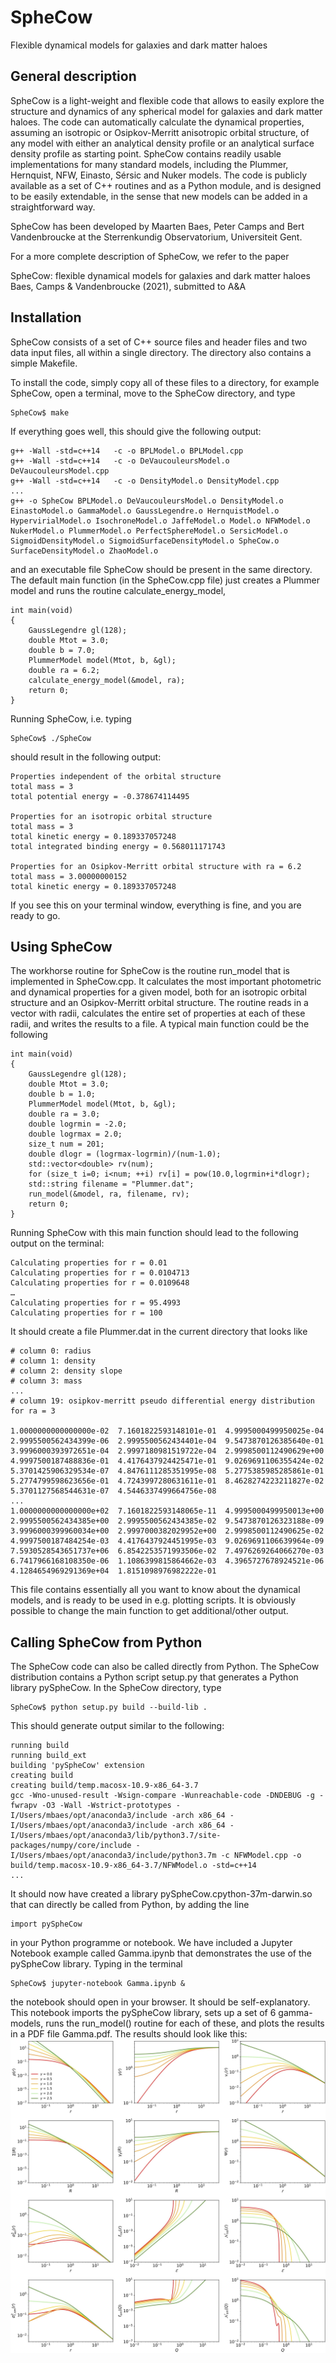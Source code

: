 # SpheCow
Flexible dynamical models for galaxies and dark matter haloes 

## General description

SpheCow is a light-weight and flexible code that allows to easily explore the structure and dynamics of any spherical model for galaxies and dark matter haloes. The code can automatically calculate the dynamical properties, assuming an isotropic or Osipkov-Merritt anisotropic orbital structure, of any model with either an analytical density profile or an analytical surface density profile as starting point. SpheCow contains readily usable implementations for many standard models, including the Plummer, Hernquist, NFW, Einasto, Sérsic and Nuker models. The code is publicly available as a set of C++ routines and as a Python module, and is designed to be easily extendable, in the sense that new models can be added in a straightforward way. 

SpheCow has been developed by Maarten Baes, Peter Camps and Bert Vandenbroucke at the Sterrenkundig Observatorium, Universiteit Gent. 

For a more complete description of SpheCow, we refer to the paper

SpheCow: flexible dynamical models for galaxies and dark matter haloes
Baes, Camps & Vandenbroucke (2021), submitted to A&A

## Installation

SpheCow consists of a set of C++ source files and header files and two data input files, all within a single directory. The directory also contains a simple Makefile. 

To install the code, simply copy all of these files to a directory, for example SpheCow, open a terminal, move to the SpheCow directory, and type 
````
SpheCow$ make
````
If everything goes well, this should give the following output:
````
g++ -Wall -std=c++14   -c -o BPLModel.o BPLModel.cpp
g++ -Wall -std=c++14   -c -o DeVaucouleursModel.o DeVaucouleursModel.cpp
g++ -Wall -std=c++14   -c -o DensityModel.o DensityModel.cpp
...
g++ -o SpheCow BPLModel.o DeVaucouleursModel.o DensityModel.o EinastoModel.o GammaModel.o GaussLegendre.o HernquistModel.o HypervirialModel.o IsochroneModel.o JaffeModel.o Model.o NFWModel.o NukerModel.o PlummerModel.o PerfectSphereModel.o SersicModel.o SigmoidDensityModel.o SigmoidSurfaceDensityModel.o SpheCow.o SurfaceDensityModel.o ZhaoModel.o 
````
and an executable file SpheCow should be present in the same directory. The default main function (in the SpheCow.cpp file) just creates a Plummer model and runs the routine calculate_energy_model,
````
int main(void)
{
    GaussLegendre gl(128);
    double Mtot = 3.0;
    double b = 7.0;
    PlummerModel model(Mtot, b, &gl);
    double ra = 6.2;
    calculate_energy_model(&model, ra);
    return 0;
}
````
Running SpheCow, i.e. typing
````
SpheCow$ ./SpheCow
````
should result in the following output:
````
Properties independent of the orbital structure
total mass = 3
total potential energy = -0.378674114495

Properties for an isotropic orbital structure
total mass = 3
total kinetic energy = 0.189337057248
total integrated binding energy = 0.568011171743

Properties for an Osipkov-Merritt orbital structure with ra = 6.2
total mass = 3.00000000152
total kinetic energy = 0.189337057248
````
If you see this on your terminal window, everything is fine, and you are ready to go.

## Using SpheCow

The workhorse routine for SpheCow is the routine run_model that is implemented in SpheCow.cpp. It calculates the most important photometric and dynamical properties for a given model, both for an isotropic orbital structure and an Osipkov-Merritt orbital structure. The routine reads in a vector with radii, calculates the entire set of properties at each of these radii, and writes the results to a file. A typical main function could be the following
````
int main(void)
{
    GaussLegendre gl(128);
    double Mtot = 3.0;
    double b = 1.0;
    PlummerModel model(Mtot, b, &gl);
    double ra = 3.0;
    double logrmin = -2.0;
    double logrmax = 2.0;
    size_t num = 201;
    double dlogr = (logrmax-logrmin)/(num-1.0);
    std::vector<double> rv(num);
    for (size_t i=0; i<num; ++i) rv[i] = pow(10.0,logrmin+i*dlogr);
    std::string filename = "Plummer.dat";
    run_model(&model, ra, filename, rv);
    return 0;
}
````
Running SpheCow with this main function should lead to the following output on the terminal:
````
Calculating properties for r = 0.01
Calculating properties for r = 0.0104713
Calculating properties for r = 0.0109648
…
Calculating properties for r = 95.4993
Calculating properties for r = 100
````
It should create a file Plummer.dat in the current directory that looks like
````
# column 0: radius
# column 1: density
# column 2: density slope
# column 3: mass
...
# column 19: osipkov-merritt pseudo differential energy distribution for ra = 3

1.0000000000000000e-02  7.1601822593148101e-01  4.9995000499950025e-04  2.9995500562434399e-06  2.9995500562434401e-04  9.5473870126385640e-01  3.9996000393972651e-04  2.9997180981519722e-04  2.9998500112490629e+00  4.9997500187488836e-01  4.4176437924425471e-01  9.0269691106355424e-02  5.3701425906329534e-07  4.8476111285351995e-08  5.2775385985285861e-01  5.2774799598623656e-01  4.7243997280631611e-01  8.4628274223211827e-02  5.3701127568544631e-07  4.5446337499664756e-08  
...
1.0000000000000000e+02  7.1601822593148065e-11  4.9995000499950013e+00  2.9995500562434385e+00  2.9995500562434385e-02  9.5473870126323188e-09  3.9996000399960034e+00  2.9997000382029952e+00  2.9998500112490625e-02  4.9997500187484254e-03  4.4176437924451995e-03  9.0269691106639964e-09  7.5930528543651737e+06  6.8542253571993506e-02  7.4976269264066270e-03  6.7417966168108350e-06  1.1086399815864662e-03  4.3965727678924521e-06  4.1284654969291369e+04  1.8151098976982222e-01    
````
This file contains essentially all you want to know about the dynamical models, and is ready to be used in e.g. plotting scripts. It is obviously possible to change the main function to get additional/other output.

## Calling SpheCow from Python

The SpheCow code can also be called directly from Python. The SpheCow distribution contains a Python script setup.py that generates a Python library pySpheCow. In the SpheCow directory, type
````
SpheCow$ python setup.py build --build-lib .
````
This should generate output similar to the following:
````
running build
running build_ext
building 'pySpheCow' extension
creating build
creating build/temp.macosx-10.9-x86_64-3.7
gcc -Wno-unused-result -Wsign-compare -Wunreachable-code -DNDEBUG -g -fwrapv -O3 -Wall -Wstrict-prototypes -I/Users/mbaes/opt/anaconda3/include -arch x86_64 -I/Users/mbaes/opt/anaconda3/include -arch x86_64 -I/Users/mbaes/opt/anaconda3/lib/python3.7/site-packages/numpy/core/include -I/Users/mbaes/opt/anaconda3/include/python3.7m -c NFWModel.cpp -o build/temp.macosx-10.9-x86_64-3.7/NFWModel.o -std=c++14
...
````
It should now have created a library pySpheCow.cpython-37m-darwin.so that can directly be called from Python, by adding the line
````
import pySpheCow
````
in your Python programme or notebook. We have included a Jupyter Notebook example called Gamma.ipynb that demonstrates the use of the pySpheCow library. Typing in the terminal 
````
SpheCow$ jupyter-notebook Gamma.ipynb &
````
the notebook should open in your browser. It should be self-explanatory. This notebook imports the pySpheCow library, sets up a set of 6 gamma-models, runs the run_model() routine for each of these, and plots the results in a PDF file Gamma.pdf. The results should look like this:
![Gamma.jpg](Gamma.jpg)

